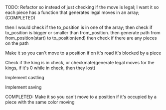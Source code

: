 TODO:
Refactor so instead of just checking if the move is legal; I want it so each piece has a function that generates legal moves in an array;(COMPLETED) 

then I would check if the to_position is in one of the array; then check if to_position is bigger or smaller than from_position.
then generate path from from_position(start) to to_position(end)
then check if there are any pieces on the path

Make it so you can't move to a position if on it's road it's blocked by a piece


Check if the king is in check, or checkmate(generate legal moves for the kings, if it's 0 while in check, then they lost)

Implement castling

Implement saving

COMPLETED:
Make it so you can't move to a position if it's occupied by a piece with the same color moving